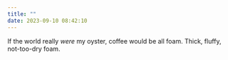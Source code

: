 ```yaml
---
title: ""
date: 2023-09-10 08:42:10
---
```

If the world really _were_ my oyster, coffee would be all foam. Thick, fluffy, not-too-dry foam. 
